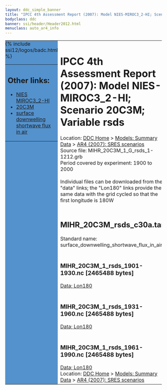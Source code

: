 ```yaml
---
layout: ddc_simple_banner
title: "IPCC 4th Assessment Report (2007): Model NIES-MIROC3_2-HI; Scenario 20C3M; Variable rsds"
bodyclass: ddc
banner: ssi/header/Header2012.html
menuclass: auto_ar4_info
---
```



<table width="100%" border="0" cellspacing="0" cellpadding="0" style="border-collapse: collapse;">
<tr style="margin:0;padding:0;border:0;">
<td style="margin:0;padding:0;border:0;height:1pt;width:150pt;background:#5492CD;" valign="top" >

<div id="lh-col2" class="auto_ar4_info">
<table class="menumain" bgcolor="#5492CD" cellspacing="0" width="100%" border="0">
<tr><td>
<h2> Other links:</h2>
<ul>
<li><a href="/auto/ar4/model-NIES-MIROC3_2-HI.html">NIES<br/>MIROC3_2-HI</a></li>
<li><a href="/auto/ar4/scenario-20C3M.html">20C3M</a></li>
<li><a href="/auto/ar4/var-surface_downwelling_shortwave_flux_in_air.html">surface downwelling<br/> shortwave flux in air</a></li>
</ul>
</td></tr>
{% include ssi12/logos/badc.html %}
</table>
</div>
</td>
<td><h1>IPCC 4th Assessment Report (2007): Model NIES-MIROC3_2-HI; Scenario 20C3M; Variable rsds</h1>

<!-- Breadcrumb1 -->
<div id="breadcrumb1" align="left">
Location: <a href="/index.html">DDC Home</a> > <a href="/sim/gcm_clim/">Models: Summary Data</a>
> <a href="/sim/gcm_clim/SRES_AR4/index.html">AR4 (2007): SRES scenarios</a>
</div>
<!-- End of Breadcrumb1 -->Source file: MIHR_20C3M_1_G_rsds_1-1212.grb
<br/>
Period covered by experiment: 1900 to 2000<br/>
<br/>Individual files can be downloaded from the "data" links; the "Lon180" links provide the same data
         with the grid cycled so that the first longitude is 180W<br/>
<br/><h2>MIHR_20C3M_rsds_c30a.tar</h2>
Standard name: surface_downwelling_shortwave_flux_in_air<br>
<br/><h3>MIHR_20C3M_1_rsds_1901-1930.nc [2465488 bytes]</h3>
<a href="/cgi-bin/downl/ar4_nc/rsds/MIHR_20C3M_1_rsds_1901-1930.nc">Data; </a><a href="/cgi-bin/downl/ar4_nc/rsds/MIHR_20C3M_1_rsds_1901-1930.cyto180.nc"> Lon180</a><br/>
<br/><h3>MIHR_20C3M_1_rsds_1931-1960.nc [2465488 bytes]</h3>
<a href="/cgi-bin/downl/ar4_nc/rsds/MIHR_20C3M_1_rsds_1931-1960.nc">Data; </a><a href="/cgi-bin/downl/ar4_nc/rsds/MIHR_20C3M_1_rsds_1931-1960.cyto180.nc"> Lon180</a><br/>
<br/><h3>MIHR_20C3M_1_rsds_1961-1990.nc [2465488 bytes]</h3>
<a href="/cgi-bin/downl/ar4_nc/rsds/MIHR_20C3M_1_rsds_1961-1990.nc">Data; </a><a href="/cgi-bin/downl/ar4_nc/rsds/MIHR_20C3M_1_rsds_1961-1990.cyto180.nc"> Lon180</a><br/>
<!-- Breadcrumb2 -->
<div id="breadcrumb2" align="left">
Location: <a href="/index.html">DDC Home</a> > <a href="/sim/gcm_clim/">Models: Summary Data</a>
> <a href="/sim/gcm_clim/SRES_AR4/index.html">AR4 (2007): SRES scenarios</a>
</div>
<!-- End of Breadcrumb2 --></td></tr></table>

